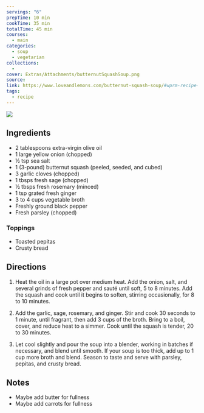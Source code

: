 ```yaml
---
servings: "6"
prepTime: 10 min
cookTime: 35 min
totalTime: 45 min
courses:
  - main
categories:
  - soup
  - vegetarian
collections:
  -
cover: Extras/Attachments/butternutSquashSoup.png
source:
link: https://www.loveandlemons.com/butternut-squash-soup/#wprm-recipe-container-42573
tags:
  - recipe
---
```


![](Extras/Attachments/butternutSquashSoup.png)


## Ingredients

- 2 tablespoons extra-virgin olive oil
- 1 large yellow onion (chopped)
- ½ tsp sea salt
- 1 (3-pound) butternut squash (peeled, seeded, and cubed)
- 3 garlic cloves (chopped)
- 1 tbsps fresh sage (chopped)
- ½ tbsps fresh rosemary (minced)
- 1 tsp grated fresh ginger
- 3 to 4 cups vegetable broth
- Freshly ground black pepper
- Fresh parsley (chopped)

### Toppings

- Toasted pepitas
- Crusty bread


## Directions

1. Heat the oil in a large pot over medium heat. Add the onion, salt, and several grinds of fresh pepper and sauté until soft, 5 to 8 minutes. Add the squash and cook until it begins to soften, stirring occasionally, for 8 to 10 minutes.

2. Add the garlic, sage, rosemary, and ginger. Stir and cook 30 seconds to 1 minute, until fragrant, then add 3 cups of the broth. Bring to a boil, cover, and reduce heat to a simmer. Cook until the squash is tender, 20 to 30 minutes.

3. Let cool slightly and pour the soup into a blender, working in batches if necessary, and blend until smooth. If your soup is too thick, add up to 1 cup more broth and blend. Season to taste and serve with parsley, pepitas, and crusty bread.


## Notes

* Maybe add butter for fullness
* Maybe add carrots for fullness